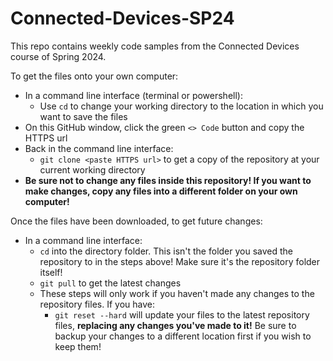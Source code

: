 # Connected-Devices-SP24

This repo contains weekly code samples from the Connected Devices course of Spring 2024. 

To get the files onto your own computer:
- In a command line interface (terminal or powershell):
  - Use ```cd``` to change your working directory to the location in which you want to save the files
- On this GitHub window, click the green ```<> Code``` button and copy the HTTPS url
- Back in the command line interface:
  - ```git clone <paste HTTPS url>``` to get a copy of the repository at your current working directory
- __Be sure not to change any files inside this repository! If you want to make changes, copy any files into a different folder on your own computer!__

Once the files have been downloaded, to get future changes:
- In a command line interface:
  - ```cd``` into the directory folder. This isn't the folder you saved the repository to in the steps above! Make sure it's the repository folder itself!
  - ```git pull``` to get the latest changes
  - These steps will only work if you haven't made any changes to the repository files. If you have:
    - ```git reset --hard``` will update your files to the latest repository files, __replacing any changes you've made to it!__ Be sure to backup your changes to a different location first if you wish to keep them!
